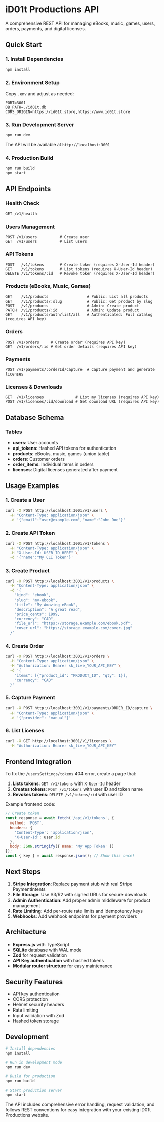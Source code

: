 # iD01t Productions API

A comprehensive REST API for managing eBooks, music, games, users, orders, payments, and digital licenses.

## Quick Start

### 1. Install Dependencies
```bash
npm install
```

### 2. Environment Setup
Copy `.env` and adjust as needed:
```env
PORT=3001
DB_PATH=./id01t.db
CORS_ORIGIN=https://id01t.store,https://www.id01t.store
```

### 3. Run Development Server
```bash
npm run dev
```

The API will be available at `http://localhost:3001`

### 4. Production Build
```bash
npm run build
npm start
```

## API Endpoints

### Health Check
```
GET /v1/health
```

### Users Management
```
POST /v1/users          # Create user
GET  /v1/users          # List users
```

### API Tokens
```
POST   /v1/tokens       # Create token (requires X-User-Id header)
GET    /v1/tokens       # List tokens (requires X-User-Id header)
DELETE /v1/tokens/:id   # Revoke token (requires X-User-Id header)
```

### Products (eBooks, Music, Games)
```
GET    /v1/products                 # Public: List all products
GET    /v1/products/:slug           # Public: Get product by slug
POST   /v1/products                 # Admin: Create product
PATCH  /v1/products/:id             # Admin: Update product
GET    /v1/products/auth/list/all   # Authenticated: Full catalog (requires API key)
```

### Orders
```
POST /v1/orders     # Create order (requires API key)
GET  /v1/orders/:id # Get order details (requires API key)
```

### Payments
```
POST /v1/payments/:orderId/capture  # Capture payment and generate licenses
```

### Licenses & Downloads
```
GET  /v1/licenses              # List my licenses (requires API key)
POST /v1/licenses/:id/download # Get download URL (requires API key)
```

## Database Schema

### Tables
- **users**: User accounts
- **api_tokens**: Hashed API tokens for authentication
- **products**: eBooks, music, games (union table)
- **orders**: Customer orders
- **order_items**: Individual items in orders
- **licenses**: Digital licenses generated after payment

## Usage Examples

### 1. Create a User
```bash
curl -X POST http://localhost:3001/v1/users \
  -H "Content-Type: application/json" \
  -d '{"email":"user@example.com","name":"John Doe"}'
```

### 2. Create API Token
```bash
curl -X POST http://localhost:3001/v1/tokens \
  -H "Content-Type: application/json" \
  -H "X-User-Id: USER_ID_HERE" \
  -d '{"name":"My CLI Token"}'
```

### 3. Create Product
```bash
curl -X POST http://localhost:3001/v1/products \
  -H "Content-Type: application/json" \
  -d '{
    "kind": "ebook",
    "slug": "my-ebook",
    "title": "My Amazing eBook",
    "description": "A great read",
    "price_cents": 1999,
    "currency": "CAD",
    "file_url": "https://storage.example.com/ebook.pdf",
    "cover_url": "https://storage.example.com/cover.jpg"
  }'
```

### 4. Create Order
```bash
curl -X POST http://localhost:3001/v1/orders \
  -H "Content-Type: application/json" \
  -H "Authorization: Bearer sk_live_YOUR_API_KEY" \
  -d '{
    "items": [{"product_id": "PRODUCT_ID", "qty": 1}],
    "currency": "CAD"
  }'
```

### 5. Capture Payment
```bash
curl -X POST http://localhost:3001/v1/payments/ORDER_ID/capture \
  -H "Content-Type: application/json" \
  -d '{"provider": "manual"}'
```

### 6. List Licenses
```bash
curl -X GET http://localhost:3001/v1/licenses \
  -H "Authorization: Bearer sk_live_YOUR_API_KEY"
```

## Frontend Integration

To fix the `/usersSettings/tokens` 404 error, create a page that:

1. **Lists tokens**: `GET /v1/tokens` with `X-User-Id` header
2. **Creates tokens**: `POST /v1/tokens` with user ID and token name
3. **Revokes tokens**: `DELETE /v1/tokens/:id` with user ID

Example frontend code:
```javascript
// Create token
const response = await fetch('/api/v1/tokens', {
  method: 'POST',
  headers: {
    'Content-Type': 'application/json',
    'X-User-Id': user.id
  },
  body: JSON.stringify({ name: 'My App Token' })
});
const { key } = await response.json(); // Show this once!
```

## Next Steps

1. **Stripe Integration**: Replace payment stub with real Stripe PaymentIntents
2. **File Storage**: Use S3/R2 with signed URLs for secure downloads
3. **Admin Authentication**: Add proper admin middleware for product management
4. **Rate Limiting**: Add per-route rate limits and idempotency keys
5. **Webhooks**: Add webhook endpoints for payment providers

## Architecture

- **Express.js** with TypeScript
- **SQLite** database with WAL mode
- **Zod** for request validation
- **API Key authentication** with hashed tokens
- **Modular router structure** for easy maintenance

## Security Features

- API key authentication
- CORS protection
- Helmet security headers
- Rate limiting
- Input validation with Zod
- Hashed token storage

## Development

```bash
# Install dependencies
npm install

# Run in development mode
npm run dev

# Build for production
npm run build

# Start production server
npm start
```

The API includes comprehensive error handling, request validation, and follows REST conventions for easy integration with your existing iD01t Productions website.
